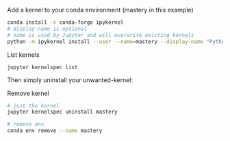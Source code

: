 
Add a kernel to your conda environment (mastery in this example)

```sh
conda install -c conda-forge ipykernel
# display-name is optional
# name is used by Jupyter and will overwrite existing kernels
python -m ipykernel install --user --name=mastery --display-name "Python (more description)"
```

List kernels

```shell
jupyter kernelspec list 
```

Then simply uninstall your unwanted-kernel:

Remove kernel 

```sh
# just the kernel
jupyter kernelspec uninstall mastery

# remove env
conda env remove --name mastery
```

